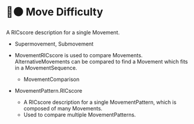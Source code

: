 # 🔷🟠 Move Difficulty

A RICscore description for a single Movement.
- Supermovement, Submovement

- MovementRICscore is used to compare Movements. AlternativeMovements can be compared to find a Movement which fits in a MovementSequence.
    - MovementComparison

- MovementPattern.RICscore
    - A RICscore description for a single MovementPattern, which is composed of many Movements.
    - Used to compare multiple MovementPatterns.